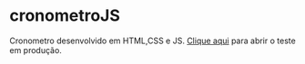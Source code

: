 # cronometroJS
Cronometro desenvolvido em HTML,CSS e JS.
<a href="https://guilhermenunes.com.br/cronometro">Clique aqui</a> para abrir o teste em produção.
